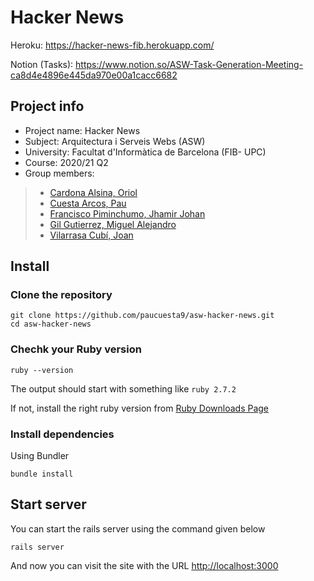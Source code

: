 # Hacker News

Heroku: https://hacker-news-fib.herokuapp.com/

Notion (Tasks): https://www.notion.so/ASW-Task-Generation-Meeting-ca8d4e4896e445da970e00a1cacc6682

## Project info

- Project name: Hacker News
- Subject: Arquitectura i Serveis Webs (ASW)
- University: Facultat d'Informàtica de Barcelona (FIB- UPC)
- Course: 2020/21 Q2
- Group members:

> - [Cardona Alsina, Oriol](mailto:oriol.cardona@estudiantat.upc.edu)
> - [Cuesta Arcos, Pau](mailto:pau.cuesta.arcos@estudianta.upc.edu)
> - [Francisco Piminchumo, Jhamir Johan](mailto:jhamir.johan.francisco@estudiantat.upc.edu)
> - [Gil Gutierrez, Miguel Alejandro](mailto:miguel.alejandro.gil@estudiantat.upc.edu)
> - [Vilarrasa Cubí, Joan](mailto:joan.vilarrasa@estudiantat.upc.edu)

## Install

### Clone the repository

```shell
git clone https://github.com/paucuesta9/asw-hacker-news.git
cd asw-hacker-news
```

### Chechk your Ruby version

```shell
ruby --version
```

The output should start with something like `ruby 2.7.2`

If not, install the right ruby version from [Ruby Downloads Page](https://www.ruby-lang.org/en/downloads/)

### Install dependencies

Using Bundler

```shell
bundle install
```

## Start server

You can start the rails server using the command given below

```shell
rails server
```

And now you can visit the site with the URL [http://localhost:3000](http://localhost:3000)
